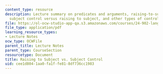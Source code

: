 ```yaml
---
content_type: resource
description: Lecture summary on predicates and arguments, raising-to-subject predicates,
  subject control versus raising to subject, and other types of control of PRO.
file: https://ol-ocw-studio-app-qa.s3.amazonaws.com/courses/24-902-language-and-its-structure-ii-syntax-fall-2003/cee1d8041aa0fa1ffe818df736cc1983_mso12D.pdf
file_type: application/pdf
learning_resource_types:
- Lecture Notes
ocw_type: OCWFile
parent_title: Lecture Notes
parent_type: CourseSection
resourcetype: Document
title: Raising to Subject vs. Subject Control
uid: cee1d804-1aa0-fa1f-fe81-8df736cc1983
---
```


